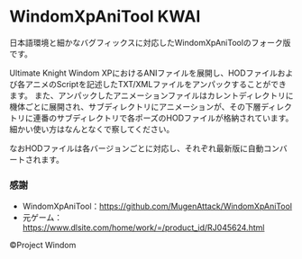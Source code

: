 # WindomXpAniTool KWAI
  日本語環境と細かなバグフィックスに対応したWindomXpAniToolのフォーク版です。
  
  Ultimate Knight Windom XPにおけるANIファイルを展開し、HODファイルおよび各アニメのScriptを記述したTXT/XMLファイルをアンパックすることができます。
  また、アンパックしたアニメーションファイルはカレントディレクトリに機体ごとに展開され、サブディレクトリにアニメーションが、その下層ディレクトリに連番のサブディレクトリで各ポーズのHODファイルが格納されています。細かい使い方はなんとなくで察してください。
  
  なおHODファイルは各バージョンごとに対応し、それぞれ最新版に自動コンバートされます。


### 感謝
- WindomXpAniTool：https://github.com/MugenAttack/WindomXpAniTool
- 元ゲーム：https://www.dlsite.com/home/work/=/product_id/RJ045624.html

©Project Windom
